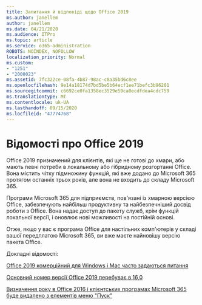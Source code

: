 ```yaml
---
title: Запитання й відповіді щодо Office 2019
ms.author: janellem
author: janellem
ms.date: 04/21/2020
ms.audience: ITPro
ms.topic: article
ms.service: o365-administration
ROBOTS: NOINDEX, NOFOLLOW
localization_priority: Normal
ms.custom:
- "1251"
- "2000023"
ms.assetid: 7fc322ce-08fa-4b87-98ac-c8a35bd6c8ee
ms.openlocfilehash: 9e14a18174d7bd5be5b64ecf1ee71befc3b96201
ms.sourcegitcommit: c6692ce0fa1358ec3529e59ca0ecdfdea4cdc759
ms.translationtype: MT
ms.contentlocale: uk-UA
ms.lasthandoff: 09/15/2020
ms.locfileid: "47774768"
---
```

# <a name="about-office-2019"></a>Відомості про Office 2019

Office 2019 призначений для клієнтів, які ще не готові до хмари, або мають певні потреби в локальному або гібридному розгортанні Office. Вона містить чітку підмножину функцій, які вже додано до Microsoft 365 протягом останніх трьох років, але вона не входить до складу Microsoft 365.
  
Програми Microsoft 365 для підприємств, пов'язані із хмарною версією Office, забезпечують найбільш продуктивну та найбезпечніший досвід роботи з Office. Вона надає доступ до пакету служб, крім функцій локальної версії, і оновлює нові можливості на постійній основі.
  
Отже, якщо у вас є програма Office для настільних комп'ютерів у складі вашої передплатою Microsoft 365, ви вже маєте найновішу версію пакета Office.
  
Докладні відомості:
  
[Office 2019 комерційний для Windows і Mac часто задаються питання](https://support.microsoft.com/help/4133312)
  
[Основний номер версії Office 2019 перебуває в 16,0](https://docs.microsoft.com/deployoffice/office2019/overview)
  
[Визначення року в Office 2016 і клієнтських програмах Microsoft 365 буде видалено з елементів меню "Пуск"](https://support.office.com/article/8fe5e052-76d2-49de-af30-2e84ed3da907?wt.mc_id=Alchemy_ClientDIA)
  